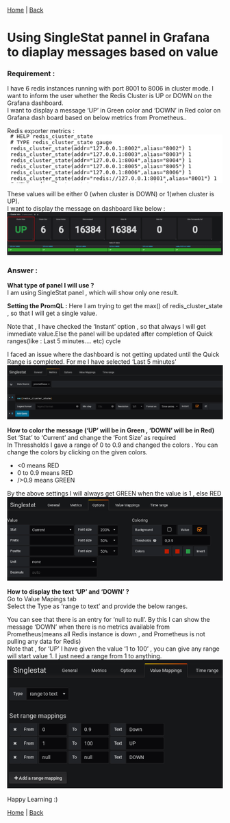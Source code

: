 [Home](https://debbiswal.github.io/Tech-BITE/) \| [Back](https://debbiswal.github.io/Tech-BITE/#grafana)  

# Using SingleStat pannel in Grafana to diaplay messages based on value 

### Requirement :
I have 6 redis instances running with port 8001 to 8006 in cluster mode. I want to inform the user whether the Redis Cluster is UP or DOWN on the Grafana dashboard.  
I want to display a message ‘UP’ in Green color and ‘DOWN’ in Red color on Grafana dash board based on below metrics from Prometheus..  

Redis exporter metrics :  
![metrics](images/img1.png)  

These values will be either 0 (when cluster is DOWN) or 1(when cluster is UP).   
I want to display the message on dashboard like below :  
![requirement](images/img2.png)  

### Answer :

**What type of panel I will use ?**  
I am using SingleStat panel , which will show only one result.

**Setting the PromQL :**
Here I am trying to get the max() of redis_cluster_state , so that I will get a single value.  

Note that , I have checked the ‘Instant’ option , so that always I will get immediate value.Else the panel will be updated after completion of Quick ranges(like : Last 5 minutes…. etc) cycle  

I faced an issue where the dashboard is not getting updated until the Quick Range is completed. For me I have selected ‘Last 5 minutes’
![singlestat](images/img3.png)  

**How to color the message (‘UP’ will be in Green , ‘DOWN’ will be in Red)**  
Set ‘Stat’ to ‘Current’ and change the ‘Font Size’ as required  
In Thressholds I gave a range of 0 to 0.9 and changed the colors . You can change the colors by clicking on the given colors.   
* <0  means RED
* 0 to 0.9 means RED
* />0.9 means GREEN 

By the above settings I will always get GREEN when the value is 1 , else RED  
![singlestat](images/img4.png)  

**How to display the text ‘UP’ and ‘DOWN’ ?**  
Go to Value Mapings tab  
Select the Type as ‘range to text’ and provide the below ranges.   

You can see that there is an entry for ‘null to null’. By this I can show the message ‘DOWN’ when there is no metrics available from Prometheus(means all Redis instance is down , and Prometheus is not pulling any data for Redis)  
Note that , for ‘UP’ I have given the value ‘1 to 100’ , you can give any range will start value 1. I just need a range from 1 to anything.  
![singlestat](images/img5.png)  



Happy Learning :)  

[Home](https://debbiswal.github.io/Tech-BITE/) \| [Back](https://debbiswal.github.io/Tech-BITE/#grafana)  
